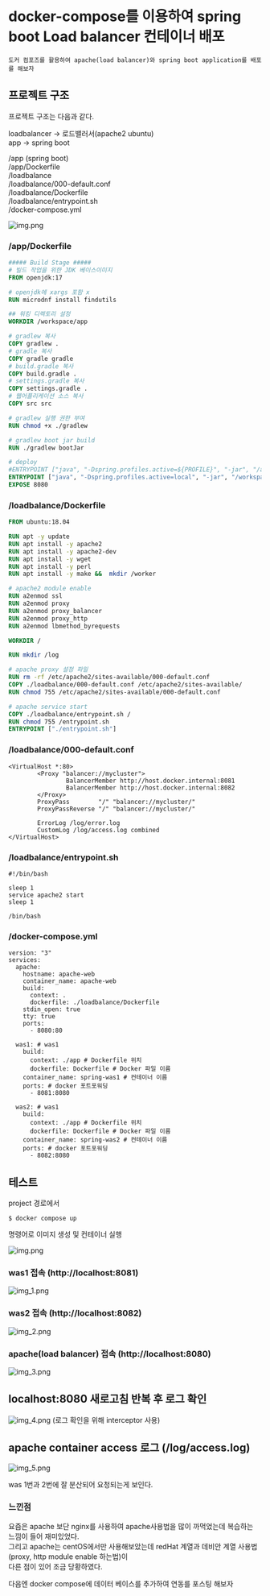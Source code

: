 # docker-compose를 이용하여 spring boot Load balancer 컨테이너 배포

```
도커 컴포즈를 활용하여 apache(load balancer)와 spring boot application를 배포를 해보자 
```

## 프로젝트 구조
프로젝트 구조는 다음과 같다.

loadbalancer -> 로드밸러서(apache2 ubuntu)  
app -> spring boot 

/app (spring boot)  
/app/Dockerfile   
/loadbalance  
/loadbalance/000-default.conf  
/loadbalance/Dockerfile  
/loadbalance/entrypoint.sh  
/docker-compose.yml

![img.png](image/img.png)

### /app/Dockerfile
```dockerfile
##### Build Stage #####
# 빌드 작업을 위한 JDK 베이스이미지
FROM openjdk:17

# openjdk에 xargs 포함 x
RUN microdnf install findutils

## 워킹 디렉토리 설정
WORKDIR /workspace/app

# gradlew 복사
COPY gradlew .
# gradle 복사
COPY gradle gradle
# build.gradle 복사
COPY build.gradle .
# settings.gradle 복사
COPY settings.gradle .
# 웹어플리케이션 소스 복사
COPY src src

# gradlew 실행 권한 부여
RUN chmod +x ./gradlew

# gradlew boot jar build
RUN ./gradlew bootJar

# deploy
#ENTRYPOINT ["java", "-Dspring.profiles.active=${PROFILE}", "-jar", "/app/app.jar"]
ENTRYPOINT ["java", "-Dspring.profiles.active=local", "-jar", "/workspace/app/build/libs/docker-load-balancer-boot-0.0.1-SNAPSHOT.jar"]
EXPOSE 8080
```

### /loadbalance/Dockerfile
```dockerfile
FROM ubuntu:18.04

RUN apt -y update
RUN apt install -y apache2
RUN apt install -y apache2-dev
RUN apt install -y wget
RUN apt install -y perl
RUN apt install -y make &&  mkdir /worker

# apache2 module enable
RUN a2enmod ssl
RUN a2enmod proxy
RUN a2enmod proxy_balancer
RUN a2enmod proxy_http
RUN a2enmod lbmethod_byrequests

WORKDIR /

RUN mkdir /log

# apache proxy 설정 파일
RUN rm -rf /etc/apache2/sites-available/000-default.conf
COPY ./loadbalance/000-default.conf /etc/apache2/sites-available/
RUN chmod 755 /etc/apache2/sites-available/000-default.conf

# apache service start
COPY ./loadbalance/entrypoint.sh /
RUN chmod 755 /entrypoint.sh
ENTRYPOINT ["./entrypoint.sh"]
```

### /loadbalance/000-default.conf
```lombok.config
<VirtualHost *:80>
        <Proxy "balancer://mycluster">
                BalancerMember http://host.docker.internal:8081
                BalancerMember http://host.docker.internal:8082
        </Proxy>
        ProxyPass        "/" "balancer://mycluster/"
        ProxyPassReverse "/" "balancer://mycluster/"

        ErrorLog /log/error.log
        CustomLog /log/access.log combined
</VirtualHost>
```

### /loadbalance/entrypoint.sh
```shell
#!/bin/bash

sleep 1
service apache2 start
sleep 1

/bin/bash
```

### /docker-compose.yml
```
version: "3"
services:
  apache:
    hostname: apache-web
    container_name: apache-web
    build:
      context: .
      dockerfile: ./loadbalance/Dockerfile
    stdin_open: true
    tty: true
    ports:
      - 8080:80

  was1: # was1
    build:
      context: ./app # Dockerfile 위치
      dockerfile: Dockerfile # Docker 파일 이름
    container_name: spring-was1 # 컨테이너 이름
    ports: # docker 포트포워딩
      - 8081:8080

  was2: # was1
    build:
      context: ./app # Dockerfile 위치
      dockerfile: Dockerfile # Docker 파일 이름
    container_name: spring-was2 # 컨테이너 이름
    ports: # docker 포트포워딩
      - 8082:8080
```


## 테스트

project 경로에서  
``` shell
$ docker compose up  
```
명령어로 이미지 생성 및 컨테이너 실행 


![img.png](image/img_1.png)


### was1 접속 (http://localhost:8081)

![img_1.png](image/img_2.png)

### was2 접속 (http://localhost:8082)

![img_2.png](image/img_3.png)

### apache(load balancer) 접속 (http://localhost:8080)

![img_3.png](image/img_4.png)

## localhost:8080 새로고침 반복 후 로그 확인
![img_4.png](image/img_5.png)
(로그 확인을 위해 interceptor 사용)

## apache container access 로그 (/log/access.log)
![img_5.png](image/img_6.png)

was 1번과 2번에 잘 분산되어 요청되는게 보인다.  


### 느낀점
요즘은 apache 보단 nginx를 사용하여 apache사용법을 많이 까먹었는데 복습하는 느낌이 들어 재미있었다.  
그리고 apache는 centOS에서만 사용해보았는데 redHat 계열과 데비안 계열 사용법(proxy, http module enable 하는법)이   
다른 점이 있어 조금 당황하였다.  

다음엔 docker compose에 데이터 베이스를 추가하여 연동를 포스팅 해보자


